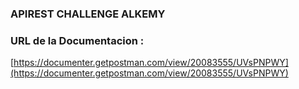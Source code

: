 ### APIREST CHALLENGE ALKEMY

### URL de la Documentacion :

[https://documenter.getpostman.com/view/20083555/UVsPNPWY](https://documenter.getpostman.com/view/20083555/UVsPNPWY)
